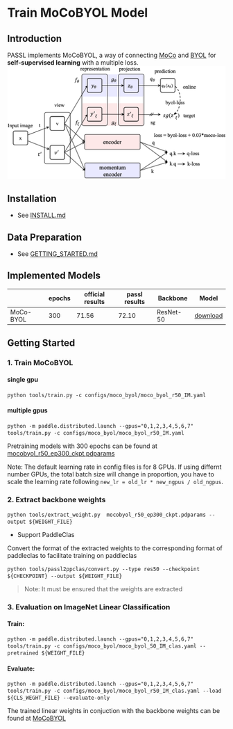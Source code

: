 # Train MoCoBYOL Model

## Introduction

PASSL implements MoCoBYOL, a way of connecting [MoCo](https://arxiv.org/abs/1911.05722) and [BYOL](https://arxiv.org/abs/2006.07733) for **self-supervised learning** with a multiple loss.
<img src="imgs/moco-byol.png" width="900"/>
## Installation
- See [INSTALL.md](INSTALL.md)

## Data Preparation
- See [GETTING_STARTED.md](GETTING_STARTED.md)

## Implemented Models
|  | epochs |official results | passl results | Backbone| Model |
| ---|--- | ----  | ---- | ----| ---- |
| MoCo-BYOL | 300 | 71.56 | 72.10| ResNet-50 | [download](https://passl.bj.bcebos.com/models/mocobyol_r50_clas.pdparams)|

## Getting Started

### 1. Train MoCoBYOL

#### single gpu
```
python tools/train.py -c configs/moco_byol/moco_byol_r50_IM.yaml
```

#### multiple gpus

```
python -m paddle.distributed.launch --gpus="0,1,2,3,4,5,6,7" tools/train.py -c configs/moco_byol/moco_byol_r50_IM.yaml
```

Pretraining models with 300 epochs can be found at [mocobyol_r50_ep300_ckpt.pdparams](https://passl.bj.bcebos.com/models/mocobyol_r50_ep300_ckpt.pdparams)

Note: The default learning rate in config files is for 8 GPUs. If using differnt number GPUs, the total batch size will change in proportion, you have to scale the learning rate following ```new_lr = old_lr * new_ngpus / old_ngpus```.

### 2. Extract backbone weights

```
python tools/extract_weight.py  mocobyol_r50_ep300_ckpt.pdparams --output ${WEIGHT_FILE}
```

* Support PaddleClas

Convert the format of the extracted weights to the corresponding format of paddleclas to facilitate training on paddleclas

```
python tools/passl2ppclas/convert.py --type res50 --checkpoint ${CHECKPOINT} --output ${WEIGHT_FILE}
```

> Note: It must be ensured that the weights are extracted

### 3. Evaluation on ImageNet Linear Classification

#### Train:
```
python -m paddle.distributed.launch --gpus="0,1,2,3,4,5,6,7" tools/train.py -c configs/moco_byol/moco_byol_50_IM_clas.yaml --pretrained ${WEIGHT_FILE}
```

#### Evaluate:
```
python -m paddle.distributed.launch --gpus="0,1,2,3,4,5,6,7" tools/train.py -c configs/moco_byol/moco_byol_r50_IM_clas.yaml --load ${CLS_WEGHT_FILE} --evaluate-only
```

The trained linear weights in conjuction with the backbone weights can be found at [MoCoBYOL](https://passl.bj.bcebos.com/models/mocobyol_r50_clas.pdparams)
